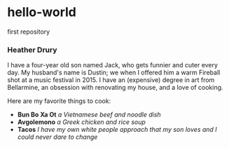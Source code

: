 # hello-world
first repository

### **Heather Drury**
I have a four-year old son named Jack, who gets funnier and cuter every day. My husband's name is Dustin; we when I offered him a warm Fireball shot at a music festival in 2015. I have an (expensive) degree in art from Bellarmine, an obsession with renovating my house, and a love of cooking.

Here are my favorite things to cook:
- **Bun Bo Xa Ot** *a Vietnamese beef and noodle dish*
- **Avgolemono** *a Greek chicken and rice soup*
- **Tacos** *I have my own white people approach that my son loves and I could never dare to change*

  
